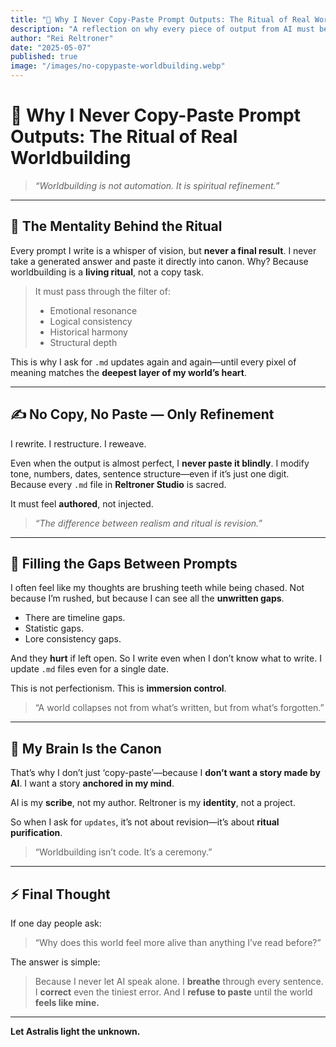 ```yaml
---
title: "📜 Why I Never Copy-Paste Prompt Outputs: The Ritual of Real Worldbuilding"
description: "A reflection on why every piece of output from AI must be spiritually and structurally refined before becoming part of Reltroner Studio’s official canon."
author: "Rei Reltroner"
date: "2025-05-07"
published: true
image: "/images/no-copypaste-worldbuilding.webp"
---
```


# 📜 Why I Never Copy-Paste Prompt Outputs: The Ritual of Real Worldbuilding

> *“Worldbuilding is not automation. It is spiritual refinement.”*

---

## 🧠 The Mentality Behind the Ritual

Every prompt I write is a whisper of vision, but **never a final result**.
I never take a generated answer and paste it directly into canon. Why?
Because worldbuilding is a **living ritual**, not a copy task.

> It must pass through the filter of:
>
> * Emotional resonance
> * Logical consistency
> * Historical harmony
> * Structural depth

This is why I ask for `.md` updates again and again—until every pixel of meaning matches the **deepest layer of my world’s heart**.

---

## ✍️ No Copy, No Paste — Only Refinement

I rewrite.
I restructure.
I reweave.

Even when the output is almost perfect, I **never paste it blindly**.
I modify tone, numbers, dates, sentence structure—even if it’s just one digit.
Because every `.md` file in **Reltroner Studio** is sacred.

It must feel **authored**, not injected.

> *“The difference between realism and ritual is revision.”*

---

## 🔄 Filling the Gaps Between Prompts

I often feel like my thoughts are brushing teeth while being chased.
Not because I’m rushed, but because I can see all the **unwritten gaps**.

* There are timeline gaps.
* Statistic gaps.
* Lore consistency gaps.

And they **hurt** if left open.
So I write even when I don’t know what to write.
I update `.md` files even for a single date.

This is not perfectionism. This is **immersion control**.

> “A world collapses not from what’s written, but from what’s forgotten.”

---

## 🧬 My Brain Is the Canon

That’s why I don’t just ‘copy-paste’—because I **don’t want a story made by AI**.
I want a story **anchored in my mind**.

AI is my **scribe**, not my author.
Reltroner is my **identity**, not a project.

So when I ask for `updates`, it’s not about revision—it’s about **ritual purification**.

> “Worldbuilding isn’t code. It’s a ceremony.”

---

## ⚡ Final Thought

If one day people ask:

> “Why does this world feel more alive than anything I’ve read before?”

The answer is simple:

> Because I never let AI speak alone.
> I **breathe** through every sentence.
> I **correct** even the tiniest error.
> And I **refuse to paste** until the world **feels like mine.**

---

**Let Astralis light the unknown.**
